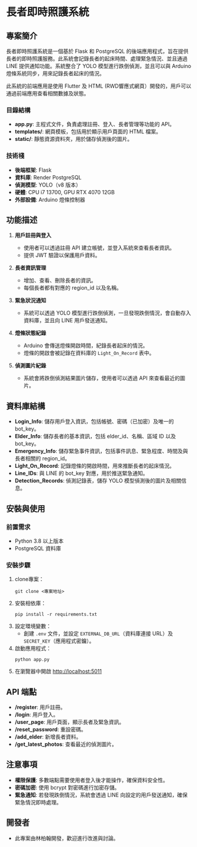 # 長者即時照護系統

## 專案簡介
長者即時照護系統是一個基於 Flask 和 PostgreSQL 的後端應用程式，旨在提供長者的即時照護服務。此系統會記錄長者的起床時間、處理緊急情況、並且通過 LINE 提供通知功能。系統整合了 YOLO 模型進行跌倒偵測，並且可以與 Arduino 燈條系統同步，用來記錄長者起床的情況。

此系統的前端應用是使用 Flutter 及 HTML (RWD響應式網頁）開發的，用戶可以通過前端應用查看相關數據及狀態。

### 目錄結構
- **app.py**: 主程式文件，負責處理註冊、登入、長者管理等功能的 API。
- **templates/**: 網頁模板，包括用於顯示用戶頁面的 HTML 檔案。
- **static/**: 靜態資源資料夾，用於儲存偵測後的圖片。

### 技術棧
- **後端框架**: Flask
- **資料庫**: Render PostgreSQL
- **偵測模型**: YOLO（v8 版本）
- **硬體**: CPU i7 13700, GPU RTX 4070 12GB
- **外部設備**: Arduino 燈條控制器

## 功能描述
1. **用戶註冊與登入**
    - 使用者可以透過註冊 API 建立帳號，並登入系統來查看長者資訊。
    - 提供 JWT 驗證以保護用戶資料。

2. **長者資訊管理**
    - 增加、查看、刪除長者的資訊。
    - 每個長者都有對應的 region_id 以及名稱。

3. **緊急狀況通知**
    - 系統可以透過 YOLO 模型進行跌倒偵測，一旦發現跌倒情況，會自動存入資料庫，並且向 LINE 用戶發送通知。

4. **燈條狀態紀錄**
    - Arduino 會傳送燈條開啟時間，紀錄長者起床的情況。
    - 燈條的開啟會被記錄在資料庫的 `Light_On_Record` 表中。

5. **偵測圖片紀錄**
    - 系統會將跌倒偵測結果圖片儲存，使用者可以透過 API 來查看最近的圖片。

## 資料庫結構
- **Login_Info**: 儲存用戶登入資訊，包括帳號、密碼（已加密）及唯一的 bot_key。
- **Elder_Info**: 儲存長者的基本資訊，包括 elder_id、名稱、區域 ID 以及 bot_key。
- **Emergency_Info**: 儲存緊急事件資訊，包括事件訊息、緊急程度、時間及與長者相關的 region_id。
- **Light_On_Record**: 記錄燈條的開啟時間，用來推斷長者的起床情況。
- **Line_IDs**: 與 LINE 的 bot_key 對應，用於推送緊急通知。
- **Detection_Records**: 偵測記錄表，儲存 YOLO 模型偵測後的圖片及相關信息。

## 安裝與使用

### 前置需求
- Python 3.8 以上版本
- PostgreSQL 資料庫

### 安裝步驟
1. clone專案：
   ```
   git clone <專案地址>
   ```
2. 安裝相依庫：
   ```
   pip install -r requirements.txt
   ```
3. 設定環境變數：
   - 創建 `.env` 文件，並設定 `EXTERNAL_DB_URL`（資料庫連接 URL）及 `SECRET_KEY`（應用程式密鑰）。
4. 啟動應用程式：
   ```
   python app.py
   ```
5. 在瀏覽器中開啟 [http://localhost:5011](http://localhost:5011)

## API 端點
- **/register**: 用戶註冊。
- **/login**: 用戶登入。
- **/user_page**: 用戶頁面，顯示長者及緊急資訊。
- **/reset_password**: 重設密碼。
- **/add_elder**: 新增長者資料。
- **/get_latest_photos**: 查看最近的偵測圖片。

## 注意事項
- **權限保護**: 多數端點需要使用者登入後才能操作，確保資料安全性。
- **密碼加密**: 使用 bcrypt 對密碼進行加密存儲。
- **緊急通知**: 若發現跌倒情況，系統會透過 LINE 向設定的用戶發送通知，確保緊急情況即時處理。

## 開發者
- 此專案由林柏翰開發，歡迎進行改進與討論。
